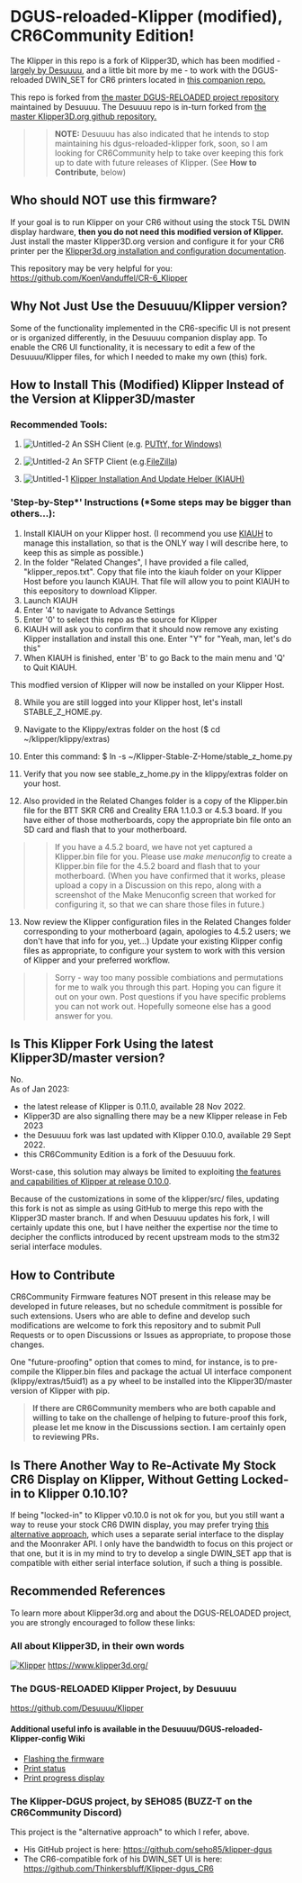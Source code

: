 # DGUS-reloaded-Klipper (modified), CR6Community Edition!
The Klipper in this repo is a fork of Klipper3D, which has been modified - [largely by Desuuuu](https://github.com/Desuuuu/klipper), and a little bit more by me - to work with the DGUS-reloaded DWIN_SET for CR6 printers located in [this companion repo.](https://github.com/Thinkersbluff/DGUS-reloadedForKlipper_CR6)

This repo is forked from [the master DGUS-RELOADED project repository](https://github.com/Desuuuu/Klipper) maintained by Desuuuu.
The Desuuuu repo is in-turn forked from [the master Klipper3D.org github repository.](https://github.com/Klipper3d/klipper/)

>>**NOTE:** Desuuuu has also indicated that he intends to stop maintaining his dgus-reloaded-klipper fork, soon, so I am looking for CR6Community help to take over keeping this fork up to date with future releases of Klipper. (See **How to Contribute**, below)

## Who should __NOT__ use this firmware?
If your goal is to run Klipper on your CR6 without using the stock T5L DWIN display hardware, **then you do not need this modified version of Klipper.**
Just install the master Klipper3D.org version and configure it for your CR6 printer per the [Klipper3d.org installation and configuration documentation](https://github.com/Klipper3d/klipper/blob/master/docs/index.md).  

This repository may be very helpful for you: https://github.com/KoenVanduffel/CR-6_Klipper

## Why Not Just Use the Desuuuu/Klipper version?
Some of the functionality implemented in the CR6-specific UI is not present or is organized differently, in the Desuuuu companion display app.
To enable the CR6 UI functionality, it is necessary to edit a few of the Desuuuu/Klipper files, for which I needed to make my own (this) fork.

## How to Install This (Modified) Klipper Instead of the Version at Klipper3D/master

### Recommended Tools:
1. ![Untitled-2](https://user-images.githubusercontent.com/36551518/213055863-567e1659-3c46-4944-a5a6-8dd691d03288.png) An SSH Client (e.g. [PUTtY, for Windows)](https://www.putty.org/)

2. ![Untitled-2](https://user-images.githubusercontent.com/36551518/213055590-0c6425ec-da98-4c16-a27d-fe6c14263406.png) An SFTP Client (e.g.[FileZilla](https://filezilla-project.org/))  

3. ![Untitled-1](https://user-images.githubusercontent.com/36551518/213055141-1b9cad6e-f19e-4cfd-a6a0-a1bf9ef87895.png) [Klipper Installation And Update Helper (KIAUH)](https://github.com/th33xitus/kiauh)



### 'Step-by-Step*' Instructions (*Some steps may be bigger than others...):
1. Install KIAUH on your Klipper host.
   (I recommend you use [KIAUH](https://github.com/th33xitus/kiauh) to manage this installation, so that is the ONLY way I will describe here, to keep this as simple as possible.)
2. In the folder "Related Changes", I have provided a file called, "klipper_repos.txt".  Copy that file into the kiauh folder on your Klipper Host before you launch KIAUH.  That file will allow you to point KIAUH to this eepository to download Klipper.
3. Launch KIAUH
4. Enter '4' to navigate to Advance Settings
5. Enter '0' to select this repo as the source for Klipper
6. KIAUH will ask you to confirm that it should now remove any existing Klipper installation and install this one.  Enter "Y" for "Yeah, man, let's do this"
7. When KIAUH is finished, enter 'B' to go Back to the main menu and 'Q' to Quit KIAUH.

This modfied version of Klipper will now be installed on your Klipper Host.

8. While you are still logged into your Klipper host, let's install STABLE_Z_HOME.py.
9. Navigate to the Klippy/extras folder on the host ($ cd ~/klipper/klippy/extras)
10. Enter this command: $ ln -s ~/Klipper-Stable-Z-Home/stable_z_home.py
11. Verify that you now see stable_z_home.py in the klippy/extras folder on your host.  

12. Also provided in the Related Changes folder is a copy of the Klipper.bin file for the BTT SKR CR6 and Creality ERA 1.1.0.3 or 4.5.3 board. If you have either of those motherboards, copy the appropriate bin file onto an SD card and flash that to your motherboard.
>> If you have a 4.5.2 board, we have not yet captured a Klipper.bin file for you.  Please use _make menuconfig_ to create a Klipper.bin file for the 4.5.2 board and flash that to your motherboard. (When you have confirmed that it works, please upload a copy in a Discussion on this repo, along with a screenshot of the Make Menuconfig screen that worked for configuring it, so that we can share those files in future.)  

13. Now review the Klipper configuration files in the Related Changes folder corresponding to your motherboard (again, apologies to 4.5.2 users; we don't have that info for you, yet...)
    Update your existing Klipper config files as appropriate, to configure your system to work with this version of Klipper and your preferred workflow.
>> Sorry - way too many possible combiations and permutations for me to walk you through this part.  Hoping you can figure it out on your own.  Post questions if you have specific problems you can not work out. Hopefully someone else has a good answer for you.    

## Is This Klipper Fork Using the latest Klipper3D/master version?
No.  
As of Jan 2023: 
- the latest release of Klipper is 0.11.0, available 28 Nov 2022.
- Klipper3D are also signalling there may be a new Klipper release in Feb 2023
- the Desuuuu fork was last updated with Klipper 0.10.0, available 29 Sept 2022.
- this CR6Community Edition is a fork of the Desuuuu fork.

Worst-case, this solution may always be limited to exploiting [the features and capabilities of Klipper at release 0.10.0](https://github.com/Thinkersbluff/dgus-reloaded_klipper/blob/DGUS-ReloadedForCR6/docs/Releases.md).

Because of the customizations in some of the klipper/src/ files, updating this fork is not as simple as using GitHub to merge this repo with the Klipper3D master branch.  If and when Desuuuu updates his fork, I will certainly update this one, but I have neither the expertise nor the time to decipher the conflicts introduced by recent upstream mods to the stm32 serial interface modules. 
 
 ## How to Contribute

CR6Community Firmware features NOT present in this release may be developed in future releases, but no schedule commitment is possible for such extensions.  Users who are able to define and develop such modifications are welcome to fork this repository and to submit Pull Requests or to open Discussions or Issues as appropriate, to propose those changes.

 One "future-proofing" option that comes to mind, for instance, is to pre-compile the Klipper.bin files and package the actual UI interface component (klippy/extras/t5uid1) as a py wheel to be installed into the Klipper3D/master version of Klipper with pip. 

> **If there are CR6Community members who are both capable and willing to take on the challenge of helping to future-proof this fork, please let me know in the Discussions section.  I am certainly open to reviewing PRs.**

## Is There Another Way to Re-Activate My Stock CR6 Display on Klipper, Without Getting Locked-in to Klipper 0.10.10?

If being "locked-in" to Klipper v0.10.0 is not ok for you, but you still want a way to reuse your stock CR6 DWIN display, you may prefer trying [this alternative approach](https://github.com/Thinkersbluff/Klipper-dgus_CR6), which uses a separate serial interface to the display and the Moonraker API.  I only have the bandwidth to focus on this project or that one, but it is in my mind to try to develop a single DWIN_SET app that is compatible with either serial interface solution, if such a thing is possible.    

## Recommended References
To learn more about Klipper3d.org and about the DGUS-RELOADED project, you are strongly encouraged to follow these links:

### All about Klipper3D, in their own words  
[![Klipper](docs/img/klipper-logo-small.png)](https://www.klipper3d.org/)  https://www.klipper3d.org/

### The DGUS-RELOADED Klipper Project, by Desuuuu  
 https://github.com/Desuuuu/Klipper
 
#### Additional useful info is available in the Desuuuu/DGUS-reloaded-Klipper-config Wiki
* [Flashing the firmware](https://github.com/Desuuuu/DGUS-reloaded-Klipper/wiki/Flashing-the-firmware)
* [Print status](https://github.com/Desuuuu/DGUS-reloaded-Klipper/wiki/Print-status)
* [Print progress display](https://github.com/Desuuuu/DGUS-reloaded-Klipper/wiki/Print-progress-display)

 ### The Klipper-DGUS project, by SEHO85 (BUZZ-T on the CR6Community Discord)
 This project is the "alternative approach" to which I refer, above.
  - His GitHub project is here: https://github.com/seho85/klipper-dgus
  - The CR6-compatible fork of his DWIN_SET UI is here: https://github.com/Thinkersbluff/Klipper-dgus_CR6
  
